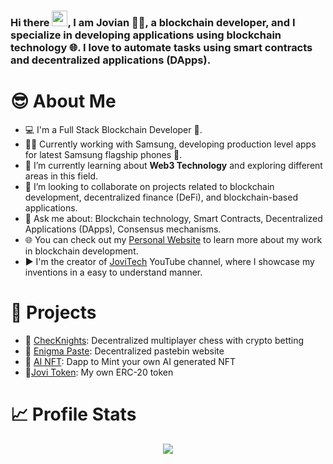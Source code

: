 
<!--My Intro-->
<p align="center">
<h3>Hi there <img height="25" src="https://raw.githubusercontent.com/TheDudeThatCode/TheDudeThatCode/master/Assets/Hi.gif"/>, I am Jovian 👨‍🏭, a blockchain developer, and I specialize in developing applications using blockchain technology 🌐. I love to automate tasks using smart contracts and decentralized applications (DApps).</h3>
</p>

# 😎 About Me

- 💻 I'm a Full Stack Blockchain Developer 📜.
- 👷‍♂️ Currently working with Samsung, developing production level apps for latest Samsung flagship phones 📲.
- 🌱 I’m currently learning about **Web3 Technology** and exploring different areas in this field.
- 👯 I’m looking to collaborate on projects related to blockchain development, decentralized finance (DeFi), and blockchain-based applications.
- 💬 Ask me about: Blockchain technology, Smart Contracts, Decentralized Applications (DApps), Consensus mechanisms.
- 🌐 You can check out my [Personal Website](https://jovian.vercel.app/) to learn more about my work in blockchain development.
- ▶️ I'm the creator of [JoviTech](https://www.youtube.com/Jovi_tech/?sub_confirmation=1) YouTube channel, where I showcase my inventions in a easy to understand manner.

# 🔨 Projects
- 📍 [ChecKnights](https://crypto-checkmate.vercel.app/): Decentralized multiplayer chess with crypto betting
- 📍 [Enigma Paste](https://enigma-paste.vercel.app/): Decentralized pastebin website
- 📍 [AI NFT](https://ai-nft.joviandsouza.repl.co/): Dapp to Mint your own AI generated NFT
- 📍[Jovi Token](https://jovitokenico.joviandsouza.repl.co/): My own ERC-20 token

# 📈 Profile Stats

<p width="100%" align="center"> 
  <img src = "https://github-readme-stats.vercel.app/api?username=Jovian-Dsouza&show_icons=true&theme=radical&line_height=27">
</p>


